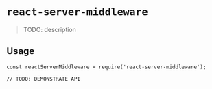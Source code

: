 # `react-server-middleware`

> TODO: description

## Usage

```
const reactServerMiddleware = require('react-server-middleware');

// TODO: DEMONSTRATE API
```
